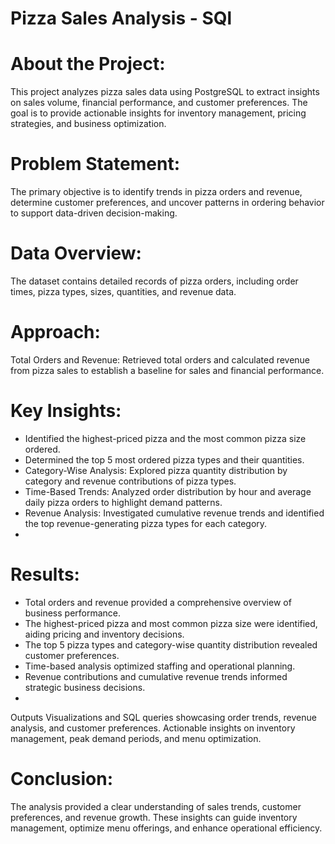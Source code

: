 # Pizza Sales Analysis - SQl
# About the Project:
This project analyzes pizza sales data using PostgreSQL to extract insights on sales volume, financial performance, and customer preferences. The goal is to provide actionable insights for inventory management, pricing strategies, and business optimization.

# Problem Statement:
The primary objective is to identify trends in pizza orders and revenue, determine customer preferences, and uncover patterns in ordering behavior to support data-driven decision-making.

# Data Overview:
The dataset contains detailed records of pizza orders, including order times, pizza types, sizes, quantities, and revenue data.

# Approach:
Total Orders and Revenue: Retrieved total orders and calculated revenue from pizza sales to establish a baseline for sales and financial performance.

# Key Insights:
- Identified the highest-priced pizza and the most common pizza size ordered.
- Determined the top 5 most ordered pizza types and their quantities.
- Category-Wise Analysis: Explored pizza quantity distribution by category and revenue contributions of pizza types.
- Time-Based Trends: Analyzed order distribution by hour and average daily pizza orders to highlight demand patterns.
- Revenue Analysis: Investigated cumulative revenue trends and identified the top revenue-generating pizza types for each category.
- 
# Results:
- Total orders and revenue provided a comprehensive overview of business performance.
- The highest-priced pizza and most common pizza size were identified, aiding pricing and inventory decisions.
- The top 5 pizza types and category-wise quantity distribution revealed customer preferences.
- Time-based analysis optimized staffing and operational planning.
- Revenue contributions and cumulative revenue trends informed strategic business decisions.
- 
Outputs
Visualizations and SQL queries showcasing order trends, revenue analysis, and customer preferences.
Actionable insights on inventory management, peak demand periods, and menu optimization.
# Conclusion:
The analysis provided a clear understanding of sales trends, customer preferences, and revenue growth. These insights can guide inventory management, optimize menu offerings, and enhance operational efficiency.
